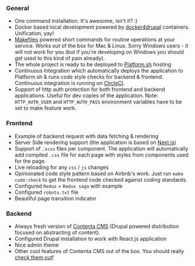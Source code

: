 ### General
 
- One command installation. It's awesome, isn't it? :)
- Docker based local development powered by [docker4drupal](https://github.com/wodby/docker4drupal) containers. Unification, yay!
- [Makefiles](https://www.gnu.org/software/make/manual/html_node/Introduction.html) powered short commands for routine operations at your service. Works out of the box for Mac & Linux. Sorry Windows users - it will not work for you (but if you're developing on Windows you should get used to this kind of pain already).
- The whole project is ready to be deployed to [Platform.sh](https://platform.sh/) hosting
- Continuous Integration which automatically deploys the application to Platform.sh & runs code style checks for backend & frontend. Continuous integration is running on [CircleCI](https://circleci.com/).
- Support of http auth protection for both frontend and backend applications. Useful for dev copies of the application. Note: `HTTP_AUTH_USER` and `HTTP_AUTH_PASS` environment variables have to be set to make feature work.

### Frontend

- Example of backend request with data fetching & rendering
- Server Side rendering support (the application is based on [Next.js](https://github.com/zeit/next.js/))
- Support of `.scss` files per component. The application will automatically add compiled `.css` file for each page with styles from components used for the page.
- Live reloading for any `css` / `js` changes
- Opinionated code style pattern based on Airbnb's work. Just run `make code:check` to get the frontend code checked against coding standards.
- Configured `Redux` + `Redux saga` with example
- Configured `robots.txt` file
- Beautiful page transition indicator

### Backend

- Always fresh version of [Contenta CMS](http://www.contentacms.org) (Drupal powered distribution focused on abstracting of content).
- Configured Drupal installation to work with React.js application
- Nice admin theme
- Other cool features of Contenta CMS out of the box. You should really [check them out](http://contentacms.readthedocs.io/en/latest/)! 
